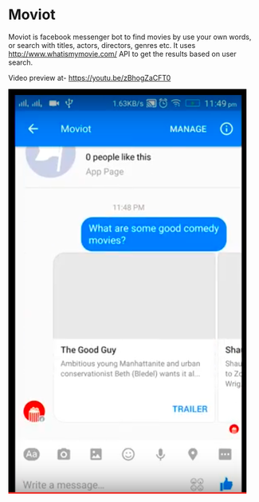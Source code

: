 # Moviot
Moviot is facebook messenger bot to find movies by use your own words, or search with titles, actors, directors, genres etc. 
It uses http://www.whatismymovie.com/ API to get the results based on user search. 

Video preview at- https://youtu.be/zBhogZaCFT0

![alt tag](https://github.com/jainadi011/Moviot/blob/master/moviot.png)
